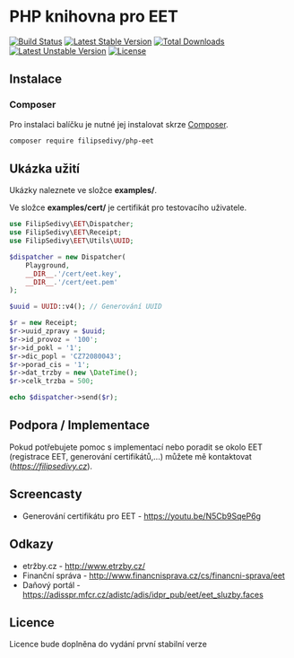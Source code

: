 # PHP knihovna pro EET

[![Build Status](https://travis-ci.org/filipsedivy/PHP-EET.svg?branch=master)](https://travis-ci.org/filipsedivy/PHP-EET) [![Latest Stable Version](https://poser.pugx.org/filipsedivy/php-eet/v/stable)](https://packagist.org/packages/filipsedivy/php-eet) [![Total Downloads](https://poser.pugx.org/filipsedivy/php-eet/downloads)](https://packagist.org/packages/filipsedivy/php-eet) [![Latest Unstable Version](https://poser.pugx.org/filipsedivy/php-eet/v/unstable)](https://packagist.org/packages/filipsedivy/php-eet) [![License](https://poser.pugx.org/filipsedivy/php-eet/license)](https://packagist.org/packages/filipsedivy/php-eet)

## Instalace

### Composer

Pro instalaci balíčku je nutné jej instalovat skrze [Composer](https://getcomposer.org/).

```bash
composer require filipsedivy/php-eet
```

## Ukázka užití

Ukázky naleznete ve složce **examples/**.

Ve složce **examples/cert/** je certifikát pro testovacího uživatele.

```php
use FilipSedivy\EET\Dispatcher;
use FilipSedivy\EET\Receipt;
use FilipSedivy\EET\Utils\UUID;

$dispatcher = new Dispatcher(
    Playground,
    __DIR__.'/cert/eet.key',
    __DIR__.'/cert/eet.pem'
);

$uuid = UUID::v4(); // Generování UUID

$r = new Receipt;
$r->uuid_zpravy = $uuid;
$r->id_provoz = '100';
$r->id_pokl = '1';
$r->dic_popl = 'CZ72080043';
$r->porad_cis = '1';
$r->dat_trzby = new \DateTime();
$r->celk_trzba = 500;

echo $dispatcher->send($r);
```

## Podpora / Implementace

Pokud potřebujete pomoc s implementací nebo poradit se okolo EET (registrace EET, generování certifikátů,...) můžete mě kontaktovat (*https://filipsedivy.cz*).

## Screencasty

- Generování certifikátu pro EET - https://youtu.be/N5Cb9SqeP6g

## Odkazy
- etržby.cz - http://www.etrzby.cz/
- Finanční správa - http://www.financnisprava.cz/cs/financni-sprava/eet
- Daňový portál - https://adisspr.mfcr.cz/adistc/adis/idpr_pub/eet/eet_sluzby.faces

## Licence

Licence bude doplněna do vydání první stabilní verze
